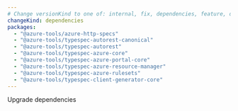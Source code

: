 ```yaml
---
# Change versionKind to one of: internal, fix, dependencies, feature, deprecation, breaking
changeKind: dependencies
packages:
  - "@azure-tools/azure-http-specs"
  - "@azure-tools/typespec-autorest-canonical"
  - "@azure-tools/typespec-autorest"
  - "@azure-tools/typespec-azure-core"
  - "@azure-tools/typespec-azure-portal-core"
  - "@azure-tools/typespec-azure-resource-manager"
  - "@azure-tools/typespec-azure-rulesets"
  - "@azure-tools/typespec-client-generator-core"
---
```


Upgrade dependencies

